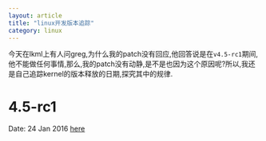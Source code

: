 ```yaml
---
layout: article
title: "linux开发版本追踪"
category: linux
---
```

今天在lkml上有人问greg,为什么我的patch没有回应,他回答说是在`v4.5-rc1`期间,他不能做任何事情,那么,我的patch没有动静,是不是也因为这个原因呢?所以,我还是自己追踪kernel的版本释放的日期,探究其中的规律.

# 4.5-rc1

Date: 24 Jan 2016
[here](https://lkml.org/lkml/2016/1/24/196)
